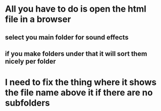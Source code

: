 # All you have to do is open the html file in a browser

## select you main folder for sound effects

## if you make folders under that it will sort them nicely per folder

# I need to fix the thing where it shows the file name above it if there are no subfolders
